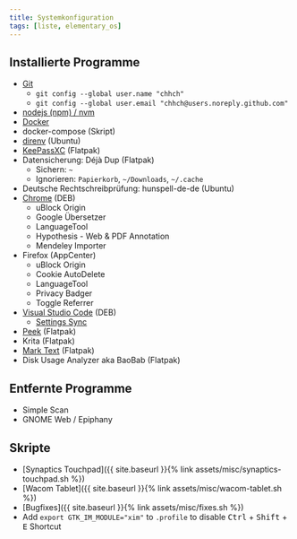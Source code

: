 ```yaml
---
title: Systemkonfiguration
tags: [liste, elementary_os]
---
```


## Installierte Programme

- [Git](https://git-scm.com/download/linux)
  - `git config --global user.name "chhch"`
  - `git config --global user.email "chhch@users.noreply.github.com"`
- [nodejs (npm) / nvm](https://docs.npmjs.com/downloading-and-installing-node-js-and-npm#using-a-node-version-manager-to-install-nodejs-and-npm)
- [Docker](https://docs.docker.com/engine/installation/linux/docker-ce/ubuntu/)
- docker-compose (Skript)
- [direnv](https://github.com/direnv/direnv) (Ubuntu)
- [KeePassXC](https://launchpad.net/~phoerious/+archive/ubuntu/keepassxc) (Flatpak)
- Datensicherung: Déjà Dup (Flatpak)
  - Sichern: `~`
  - Ignorieren: `Papierkorb`, `~/Downloads`, `~/.cache`
- Deutsche Rechtschreibprüfung: hunspell-de-de (Ubuntu)
- [Chrome](https://www.google.com/intl/de/chrome/browser/desktop/index.html) (DEB)
  - uBlock Origin
  - Google Übersetzer
  - LanguageTool
  - Hypothesis - Web & PDF Annotation
  - Mendeley Importer
- Firefox (AppCenter)
  - uBlock Origin
  - Cookie AutoDelete
  - LanguageTool
  - Privacy Badger
  - Toggle Referrer
- [Visual Studio Code](https://code.visualstudio.com/Download) (DEB)
  - [Settings Sync](https://github.com/shanalikhan/code-settings-sync)
- [Peek](https://code.launchpad.net/~peek-developers/+archive/ubuntu/stable) (Flatpak)
- Krita (Flatpak)
- [Mark Text](https://marktext.app/) (Flatpak)
- Disk Usage Analyzer aka BaoBab (Flatpak)

## Entfernte Programme

- Simple Scan
- GNOME Web / Epiphany

## Skripte

- [Synaptics Touchpad]({{ site.baseurl }}{% link assets/misc/synaptics-touchpad.sh %})
- [Wacom Tablet]({{ site.baseurl }}{% link assets/misc/wacom-tablet.sh %})
- [Bugfixes]({{ site.baseurl }}{% link assets/misc/fixes.sh %})
- Add `export GTK_IM_MODULE="xim"` to `.profile` to disable <kbd>Ctrl</kbd> + <kbd>Shift</kbd> + <kbd>E</kbd> Shortcut
